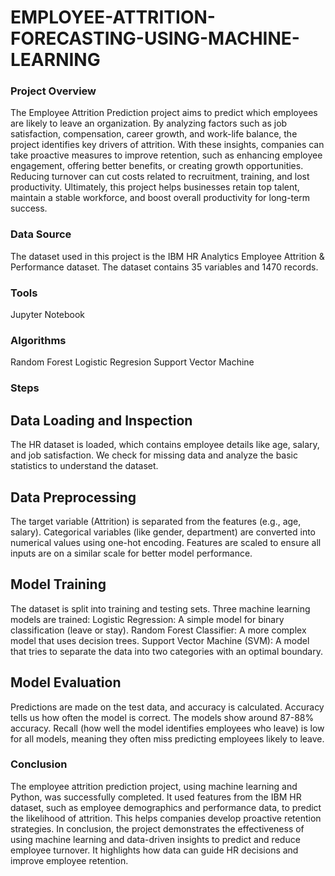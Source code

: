 # EMPLOYEE-ATTRITION-FORECASTING-USING-MACHINE-LEARNING


### Project Overview

The Employee Attrition Prediction project aims to predict which employees are likely to leave an organization. By analyzing factors such as job satisfaction, compensation, career growth, and work-life balance, the project identifies key drivers of attrition. With these insights, companies can take proactive measures to improve retention, such as enhancing employee engagement, offering better benefits, or creating growth opportunities. Reducing turnover can cut costs related to recruitment, training, and lost productivity. Ultimately, this project helps businesses retain top talent, maintain a stable workforce, and boost overall productivity for long-term success.

### Data Source

The dataset used in this project is the IBM HR Analytics Employee Attrition & Performance dataset.
The dataset contains 35 variables and 1470 records.

### Tools

Jupyter Notebook

### Algorithms

Random Forest
Logistic Regresion
Support Vector Machine

### Steps

## Data Loading and Inspection

The HR dataset is loaded, which contains employee details like age, salary, and job satisfaction. We check for missing data and analyze the basic statistics to understand the dataset.

## Data Preprocessing

The target variable (Attrition) is separated from the features (e.g., age, salary). Categorical variables (like gender, department) are converted into numerical values using one-hot encoding. Features are scaled to ensure all inputs are on a similar scale for better model performance.

## Model Training

The dataset is split into training and testing sets. Three machine learning models are trained:
Logistic Regression: A simple model for binary classification (leave or stay).
Random Forest Classifier: A more complex model that uses decision trees.
Support Vector Machine (SVM): A model that tries to separate the data into two categories with an optimal boundary.

## Model Evaluation

Predictions are made on the test data, and accuracy is calculated.
Accuracy tells us how often the model is correct. The models show around 87-88% accuracy.
Recall (how well the model identifies employees who leave) is low for all models, meaning they often miss predicting employees likely to leave.

### Conclusion

The employee attrition prediction project, using machine learning and Python, was successfully completed. It used features from the IBM HR dataset, such as employee demographics and performance data, to predict the likelihood of attrition. This helps companies develop proactive retention strategies. In conclusion, the project demonstrates the effectiveness of using machine learning and data-driven insights to predict and reduce employee turnover. It highlights how data can guide HR decisions and improve employee retention.


